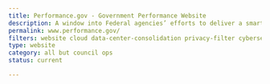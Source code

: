 ```yaml
---
title: Performance.gov - Government Performance Website
description: A window into Federal agencies’ efforts to deliver a smarter, leaner, and more effective government. The site informs the public of the progress underway to cut waste, streamline government, and improve performance.
permalink: www.performance.gov/
filters: website cloud data-center-consolidation privacy-filter cybersecurity accessibility shared-services fitara it-spending modernization current
type: website
category: all but council ops
status: current

---
```


